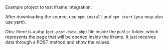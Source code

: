 Example project to test iframe integration.

After downloading the source, use `npm install` and `npm start` (you may also use yarn).


Obs: there is a php (`get-post-data.php`) file inside the `public` folder, which represents the page that will be opened inside the iframe. It just receives data through a POST method and show the values.